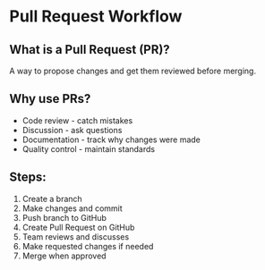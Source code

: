 # Pull Request Workflow

## What is a Pull Request (PR)?
A way to propose changes and get them reviewed before merging.

## Why use PRs?
- Code review - catch mistakes
- Discussion - ask questions
- Documentation - track why changes were made
- Quality control - maintain standards

## Steps:
1. Create a branch
2. Make changes and commit
3. Push branch to GitHub
4. Create Pull Request on GitHub
5. Team reviews and discusses
6. Make requested changes if needed
7. Merge when approved